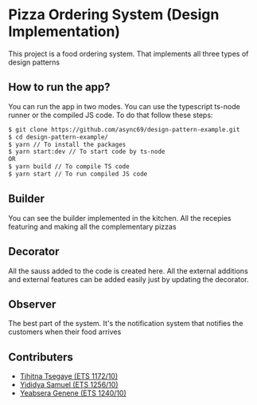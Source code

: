 # Pizza Ordering System (Design Implementation)

This project is a food ordering system. That implements all three types of
design patterns

## How to run the app?

You can run the app in two modes. You can use the typescript ts-node runner or
the compiled JS code. To do that follow these steps:
```sh
$ git clone https://github.com/async69/design-pattern-example.git
$ cd design-pattern-example/
$ yarn // To install the packages
$ yarn start:dev // To start code by ts-node
OR
$ yarn build // To compile TS code
$ yarn start // To run compiled JS code
```
## Builder

You can see the builder implemented in the kitchen. All the recepies
featuring and making all the complementary pizzas

## Decorator

All the sauss added to the code is created here. All the external additions and
external features can be added easily just by updating the decorator.

## Observer

The best part of the system. It's the notification system that notifies the
customers when their food arrives

## Contributers
- [Tihitna Tsegaye (ETS 1172/10)](#/#)
- [Yididya Samuel (ETS 1256/10)](#/#)
- [Yeabsera Genene (ETS 1240/10)](#/#)
